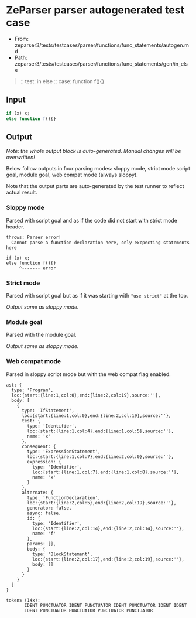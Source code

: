 # ZeParser parser autogenerated test case

- From: zeparser3/tests/testcases/parser/functions/func_statements/autogen.md
- Path: zeparser3/tests/testcases/parser/functions/func_statements/gen/in_else

> :: test: in else
> :: case: function f(){}

## Input


`````js
if (x) x;
else function f(){}
`````

## Output

_Note: the whole output block is auto-generated. Manual changes will be overwritten!_

Below follow outputs in four parsing modes: sloppy mode, strict mode script goal, module goal, web compat mode (always sloppy).

Note that the output parts are auto-generated by the test runner to reflect actual result.

### Sloppy mode

Parsed with script goal and as if the code did not start with strict mode header.

`````
throws: Parser error!
  Cannot parse a function declaration here, only excpecting statements here

if (x) x;
else function f(){}
     ^------- error
`````

### Strict mode

Parsed with script goal but as if it was starting with `"use strict"` at the top.

_Output same as sloppy mode._

### Module goal

Parsed with the module goal.

_Output same as sloppy mode._

### Web compat mode

Parsed in sloppy script mode but with the web compat flag enabled.

`````
ast: {
  type: 'Program',
  loc:{start:{line:1,col:0},end:{line:2,col:19},source:''},
  body: [
    {
      type: 'IfStatement',
      loc:{start:{line:1,col:0},end:{line:2,col:19},source:''},
      test: {
        type: 'Identifier',
        loc:{start:{line:1,col:4},end:{line:1,col:5},source:''},
        name: 'x'
      },
      consequent: {
        type: 'ExpressionStatement',
        loc:{start:{line:1,col:7},end:{line:2,col:0},source:''},
        expression: {
          type: 'Identifier',
          loc:{start:{line:1,col:7},end:{line:1,col:8},source:''},
          name: 'x'
        }
      },
      alternate: {
        type: 'FunctionDeclaration',
        loc:{start:{line:2,col:5},end:{line:2,col:19},source:''},
        generator: false,
        async: false,
        id: {
          type: 'Identifier',
          loc:{start:{line:2,col:14},end:{line:2,col:14},source:''},
          name: 'f'
        },
        params: [],
        body: {
          type: 'BlockStatement',
          loc:{start:{line:2,col:17},end:{line:2,col:19},source:''},
          body: []
        }
      }
    }
  ]
}

tokens (14x):
       IDENT PUNCTUATOR IDENT PUNCTUATOR IDENT PUNCTUATOR IDENT IDENT
       IDENT PUNCTUATOR PUNCTUATOR PUNCTUATOR PUNCTUATOR
`````


